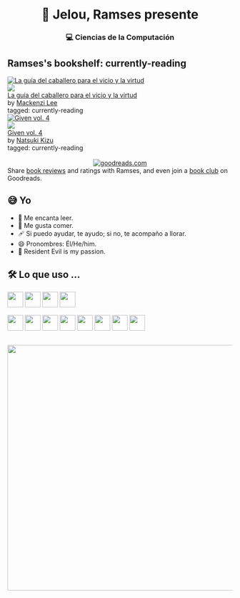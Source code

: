 
<!--
**ramseslopez/ramseslopez** is a ✨ _special_ ✨ repository because its `README.md` (this file) appears on your GitHub profile.

Here are some ideas to get you started:

- 🔭 I’m currently working on ...
- 🌱 I’m currently learning ...
- 👯 I’m looking to collaborate on ...
- 🤔 I’m looking for help with ...
- 💬 Ask me about ...
- 📫 How to reach me: ...
- 😄 Pronouns: ...
- ⚡ Fun fact: ...
-->

<link href="style.css" rel="stylesheet">

<!--
  Visitors
<img align="right" src="https://visitor-badge.glitch.me/badge?page_id=ramseslopez" /> -->

<!--
  My presentation
-->
<h1 align="center"> 👋 Jelou, Ramses presente </h1>
<h3 align="center"> 💻 Ciencias de la Computación </h3>



   <div id="gr_custom_widget_1655475485">
          <div class="gr_custom_container_1655475485">
    <h2 class="gr_custom_header_1655475485">
    <a style="text-decoration: none;" rel="nofollow" href="https://www.goodreads.com/review/list/141053085-ramses-l-pez?shelf=currently-reading&amp;utm_medium=api&amp;utm_source=custom_widget">Ramses&#39;s bookshelf: currently-reading</a>
    </h2>
      <div class="gr_custom_each_container_1655475485">
          <div class="gr_custom_book_container_1655475485">
            <a title="La guía del caballero para el vicio y la virtud" rel="nofollow" href="https://www.goodreads.com/review/show/4262590581?utm_medium=api&amp;utm_source=custom_widget"><img alt="La guía del caballero para el vicio y la virtud" border="0" src="https://i.gr-assets.com/images/S/compressed.photo.goodreads.com/books/1506402928l/36305891._SX50_.jpg" /></a>
          </div>
          <div class="gr_custom_rating_1655475485">
            <span class=" staticStars notranslate"><img src="https://s.gr-assets.com/images/layout/gr_red_star_inactive.png" /><img alt="" src="https://s.gr-assets.com/images/layout/gr_red_star_inactive.png" /><img alt="" src="https://s.gr-assets.com/images/layout/gr_red_star_inactive.png" /><img alt="" src="https://s.gr-assets.com/images/layout/gr_red_star_inactive.png" /><img alt="" src="https://s.gr-assets.com/images/layout/gr_red_star_inactive.png" /></span>
          </div>
          <div class="gr_custom_title_1655475485">
            <a rel="nofollow" href="https://www.goodreads.com/review/show/4262590581?utm_medium=api&amp;utm_source=custom_widget">La guía del caballero para el vicio y la virtud</a>
          </div>
          <div class="gr_custom_author_1655475485">
            by <a rel="nofollow" href="https://www.goodreads.com/author/show/7327341.Mackenzi_Lee">Mackenzi Lee</a>
          </div>
          <div class="gr_custom_tags_1655475485">
            tagged:
            currently-reading
          </div>
      </div>
      <div class="gr_custom_each_container_1655475485">
          <div class="gr_custom_book_container_1655475485">
            <a title="Given vol. 4 (Given #4)" rel="nofollow" href="https://www.goodreads.com/review/show/4309553965?utm_medium=api&amp;utm_source=custom_widget"><img alt="Given vol. 4" border="0" src="https://i.gr-assets.com/images/S/compressed.photo.goodreads.com/books/1623419909l/58314249._SX50_.jpg" /></a>
          </div>
          <div class="gr_custom_rating_1655475485">
            <span class=" staticStars notranslate"><img src="https://s.gr-assets.com/images/layout/gr_red_star_inactive.png" /><img alt="" src="https://s.gr-assets.com/images/layout/gr_red_star_inactive.png" /><img alt="" src="https://s.gr-assets.com/images/layout/gr_red_star_inactive.png" /><img alt="" src="https://s.gr-assets.com/images/layout/gr_red_star_inactive.png" /><img alt="" src="https://s.gr-assets.com/images/layout/gr_red_star_inactive.png" /></span>
          </div>
          <div class="gr_custom_title_1655475485">
            <a rel="nofollow" href="https://www.goodreads.com/review/show/4309553965?utm_medium=api&amp;utm_source=custom_widget">Given vol. 4</a>
          </div>
          <div class="gr_custom_author_1655475485">
            by <a rel="nofollow" href="https://www.goodreads.com/author/show/14369527.Natsuki_Kizu">Natsuki Kizu</a>
          </div>
          <div class="gr_custom_tags_1655475485">
            tagged:
            currently-reading
          </div>
      </div>
  <br style="clear: both"/>
  <center>
    <a rel="nofollow" href="https://www.goodreads.com/"><img alt="goodreads.com" style="border:0" src="https://s.gr-assets.com/images/widget/widget_logo.gif" /></a>
  </center>
  <noscript>
    Share <a rel="nofollow" href="https://www.goodreads.com/">book reviews</a> and ratings with Ramses, and even join a <a rel="nofollow" href="https://www.goodreads.com/group">book club</a> on Goodreads.
  </noscript>
  </div>



## 😅 Yo

* 📖 Me encanta leer.
* 🥘 Me gusta comer. 
* 🩹 Si puedo ayudar, te ayudo; si no, te acompaño a llorar.
* 😄 Pronombres: Él/He/him.
* 🧟 Resident Evil is my passion.

<!--
   Languages and Tools
-->
## 🛠️ Lo que uso ...
<code><img height="35" src="https://cdn.icon-icons.com/icons2/112/PNG/512/python_18894.png"></code>
<code><img height="35" src="https://cdn.icon-icons.com/icons2/2415/PNG/512/java_original_logo_icon_146458.png"></code>
<code><img height="35" src="https://cdn.icon-icons.com/icons2/2107/PNG/512/file_type_haskell_icon_130552.png"></code>
<code><img height="35" src="https://cdn.icon-icons.com/icons2/2107/PNG/512/file_type_racket_icon_130211.png"></code>

<code><img height="35" src="https://cdn.icon-icons.com/icons2/273/PNG/256/icon_sql_256_30046.png"></code>
<code><img height="35" src="https://cdn.icon-icons.com/icons2/2415/PNG/512/postgresql_plain_wordmark_logo_icon_146390.png"></code>
<code><img height="35" src="https://cdn.icon-icons.com/icons2/836/PNG/512/Windows_Phone_icon-icons.com_66782.png"></code>
<code><img height="35" src="https://cdn.icon-icons.com/icons2/1159/PNG/256/linux_81610.png"></code>
<code><img height="35" src="https://cdn.icon-icons.com/icons2/2107/PNG/512/file_type_git_icon_130581.png"></code>
<code><img height="35" src="https://cdn.icon-icons.com/icons2/3053/PNG/512/android_studio_macos_bigsur_icon_189484.png"></code>
<code><img height="35" src="https://cdn.icon-icons.com/icons2/195/PNG/256/Blender_23505.png"></code>
<code><img height="35" src="https://cdn.icon-icons.com/icons2/2667/PNG/512/folder_latex_tex_icon_161289.png"></code>


## 
<div align="center">
<img height="550" src="https://pbs.twimg.com/media/D78i-wDXsAAVVfG?format=png&name=small" >
  </div>


